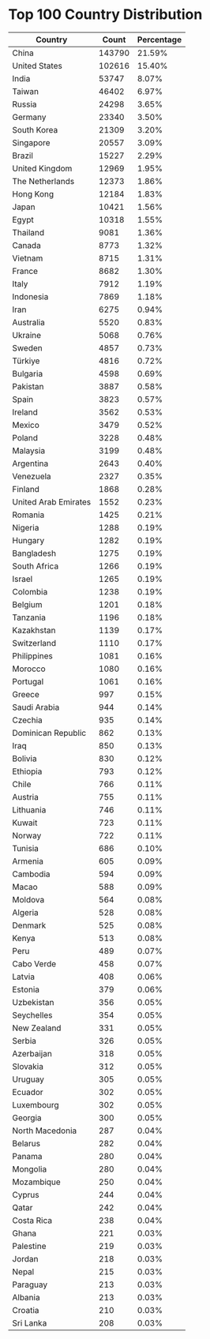 # Top 100 Country Distribution
| Country | Count | Percentage |
|----|----|----|
| China | 143790 | 21.59% |
| United States | 102616 | 15.40% |
| India | 53747 | 8.07% |
| Taiwan | 46402 | 6.97% |
| Russia | 24298 | 3.65% |
| Germany | 23340 | 3.50% |
| South Korea | 21309 | 3.20% |
| Singapore | 20557 | 3.09% |
| Brazil | 15227 | 2.29% |
| United Kingdom | 12969 | 1.95% |
| The Netherlands | 12373 | 1.86% |
| Hong Kong | 12184 | 1.83% |
| Japan | 10421 | 1.56% |
| Egypt | 10318 | 1.55% |
| Thailand | 9081 | 1.36% |
| Canada | 8773 | 1.32% |
| Vietnam | 8715 | 1.31% |
| France | 8682 | 1.30% |
| Italy | 7912 | 1.19% |
| Indonesia | 7869 | 1.18% |
| Iran | 6275 | 0.94% |
| Australia | 5520 | 0.83% |
| Ukraine | 5068 | 0.76% |
| Sweden | 4857 | 0.73% |
| Türkiye | 4816 | 0.72% |
| Bulgaria | 4598 | 0.69% |
| Pakistan | 3887 | 0.58% |
| Spain | 3823 | 0.57% |
| Ireland | 3562 | 0.53% |
| Mexico | 3479 | 0.52% |
| Poland | 3228 | 0.48% |
| Malaysia | 3199 | 0.48% |
| Argentina | 2643 | 0.40% |
| Venezuela | 2327 | 0.35% |
| Finland | 1868 | 0.28% |
| United Arab Emirates | 1552 | 0.23% |
| Romania | 1425 | 0.21% |
| Nigeria | 1288 | 0.19% |
| Hungary | 1282 | 0.19% |
| Bangladesh | 1275 | 0.19% |
| South Africa | 1266 | 0.19% |
| Israel | 1265 | 0.19% |
| Colombia | 1238 | 0.19% |
| Belgium | 1201 | 0.18% |
| Tanzania | 1196 | 0.18% |
| Kazakhstan | 1139 | 0.17% |
| Switzerland | 1110 | 0.17% |
| Philippines | 1081 | 0.16% |
| Morocco | 1080 | 0.16% |
| Portugal | 1061 | 0.16% |
| Greece | 997 | 0.15% |
| Saudi Arabia | 944 | 0.14% |
| Czechia | 935 | 0.14% |
| Dominican Republic | 862 | 0.13% |
| Iraq | 850 | 0.13% |
| Bolivia | 830 | 0.12% |
| Ethiopia | 793 | 0.12% |
| Chile | 766 | 0.11% |
| Austria | 755 | 0.11% |
| Lithuania | 746 | 0.11% |
| Kuwait | 723 | 0.11% |
| Norway | 722 | 0.11% |
| Tunisia | 686 | 0.10% |
| Armenia | 605 | 0.09% |
| Cambodia | 594 | 0.09% |
| Macao | 588 | 0.09% |
| Moldova | 564 | 0.08% |
| Algeria | 528 | 0.08% |
| Denmark | 525 | 0.08% |
| Kenya | 513 | 0.08% |
| Peru | 489 | 0.07% |
| Cabo Verde | 458 | 0.07% |
| Latvia | 408 | 0.06% |
| Estonia | 379 | 0.06% |
| Uzbekistan | 356 | 0.05% |
| Seychelles | 354 | 0.05% |
| New Zealand | 331 | 0.05% |
| Serbia | 326 | 0.05% |
| Azerbaijan | 318 | 0.05% |
| Slovakia | 312 | 0.05% |
| Uruguay | 305 | 0.05% |
| Ecuador | 302 | 0.05% |
| Luxembourg | 302 | 0.05% |
| Georgia | 300 | 0.05% |
| North Macedonia | 287 | 0.04% |
| Belarus | 282 | 0.04% |
| Panama | 280 | 0.04% |
| Mongolia | 280 | 0.04% |
| Mozambique | 250 | 0.04% |
| Cyprus | 244 | 0.04% |
| Qatar | 242 | 0.04% |
| Costa Rica | 238 | 0.04% |
| Ghana | 221 | 0.03% |
| Palestine | 219 | 0.03% |
| Jordan | 218 | 0.03% |
| Nepal | 215 | 0.03% |
| Paraguay | 213 | 0.03% |
| Albania | 213 | 0.03% |
| Croatia | 210 | 0.03% |
| Sri Lanka | 208 | 0.03% |
